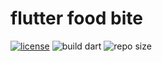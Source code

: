 # flutter food bite
[![license](https://img.shields.io/github/license/slowy07/flutterFoodBite?style=for-the-badge)](./LICENSE)
![build dart](https://img.shields.io/github/workflow/status/slowy07/flutterFoodBite/Dart?style=for-the-badge)
![repo size](https://img.shields.io/github/repo-size/slowy07/flutterFoodBite?style=for-the-badge)
